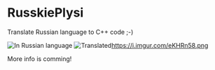 # RusskiePlysi
Translate Russian language to C++ code ;-)

![In Russian language](https://i.imgur.com/ynuJo09.png)
![Translated](https://i.imgur.com/eKHRn58.png)https://i.imgur.com/eKHRn58.png

More info is comming!
